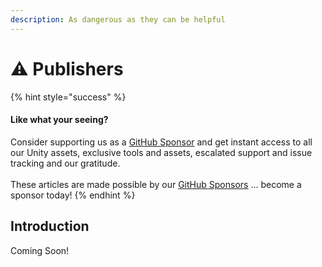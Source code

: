 ```yaml
---
description: As dangerous as they can be helpful
---
```


# ⚠️ Publishers

{% hint style="success" %}
#### Like what your seeing?

Consider supporting us as a [GitHub Sponsor](../where-to-buy/become-a-sponsor.md) and get instant access to all our Unity assets, exclusive tools and assets, escalated support and issue tracking and our gratitude.\
\
These articles are made possible by our [GitHub Sponsors](https://github.com/sponsors/heathen-engineering) ... become a sponsor today!
{% endhint %}

## Introduction

Coming Soon!
